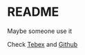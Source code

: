 # README
Maybe someone use it

Check [Tebex](http://dev-who.tebex.io/) and [Github](https://github.com/zegzus)